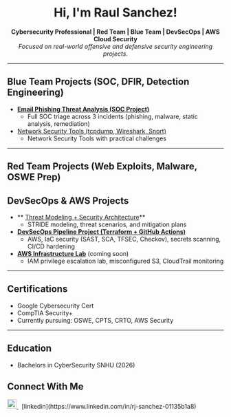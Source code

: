 <h1 align="center"> Hi, I'm Raul Sanchez!</h1>

<p align="center">
  <b>Cybersecurity Professional | Red Team | Blue Team | DevSecOps | AWS Cloud Security</b><br>
  <i>Focused on real-world offensive and defensive security engineering projects.</i>
</p>

---

##  Blue Team Projects (SOC, DFIR, Detection Engineering)

- **[ Email Phishing Threat Analysis (SOC Project)](https://github.com/Rjsanchez0/Phishing-Email-Analysis-/blob/main/README.md)**
  - Full SOC triage across 3 incidents (phishing, malware, static analysis, remediation)
- [Network Security Tools (tcpdump, Wireshark, Snort)](https://github.com/Rjsanchez0/Network-Security-Lab/tree/main)  
  - Network Security Tools with practical challenges

---

##  Red Team Projects (Web Exploits, Malware, OSWE Prep)



##  DevSecOps & AWS Projects

- ** [ Threat Modeling + Security Architecture](https://github.com/Rjsanchez0/Threat-Modelling-Devsecops-Project)**
  - STRIDE modeling, threat scenarios, and mitigation plans
- **[ DevSecOps Pipeline Project (Terraform + GitHub Actions)](https://github.com/Rjsanchez0/Devsecopsprojects1)**
  - AWS, IaC security (SAST, SCA, TFSEC, Checkov), secrets scanning, CI/CD hardening
- **[ AWS Infrastructure Lab](https://github.com/YOUR_USERNAME/aws-security-lab)** (coming soon)
  - IAM privilege escalation lab, misconfigured S3, CloudTrail monitoring

---

##  Certifications

-  Google Cybersecurity Cert
-  CompTIA Security+
-  Currently pursuing: OSWE, CPTS, CRTO, AWS Security

---

## Education 
- Bachelors in CyberSecurity SNHU (2026) 

##  Connect With Me

<p align="left">
  <a href="https://www.linkedin.com/in/rj-sanchez-01135b1a8" target="_blank">
    <img src="https://cdn.jsdelivr.net/npm/simple-icons@v3/icons/linkedin.svg" alt="LinkedIn" width="22px"/>
  </a>
  &nbsp; [linkedin](https://www.linkedin.com/in/rj-sanchez-01135b1a8)
</p>

